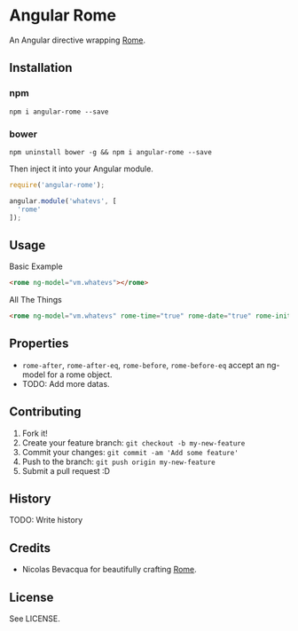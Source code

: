 # Angular Rome

An Angular directive wrapping [Rome](http://bevacqua.github.io/rome/).

## Installation

### npm
```
npm i angular-rome --save
```
### bower

```
npm uninstall bower -g && npm i angular-rome --save
```

Then inject it into your Angular module.
```js
require('angular-rome');

angular.module('whatevs', [
  'rome'
]);
```


## Usage

Basic Example
```html
<rome ng-model="vm.whatevs"></rome>
```

All The Things
```html
<rome ng-model="vm.whatevs" rome-time="true" rome-date="true" rome-initial-value="" rome-min="" rome-max="" rome-time-interval="" rome-input-format="" rome-week-start="" rome-before="" rome-before-eq="" rome-after="" rome-after-eq="" rome-months-in-calendar=""></rome>
```

## Properties
* `rome-after`, `rome-after-eq`, `rome-before`, `rome-before-eq` accept an ng-model for a rome object.
* TODO: Add more datas.

## Contributing

1. Fork it!
2. Create your feature branch: `git checkout -b my-new-feature`
3. Commit your changes: `git commit -am 'Add some feature'`
4. Push to the branch: `git push origin my-new-feature`
5. Submit a pull request :D

## History

TODO: Write history

## Credits

* Nicolas Bevacqua for beautifully crafting [Rome](http://bevacqua.github.io/rome/).

## License

See LICENSE.
